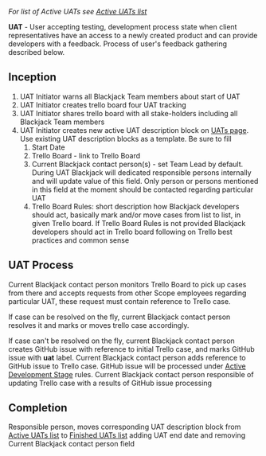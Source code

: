_For list of Active UATs see [Active UATs list](https://github.com/scopetech/Blackjack/wiki/UATs#active-uats)_

**UAT** - User accepting testing, development process state when client representatives have an access to a newly created product and can provide developers with a feedback. Process of user's feedback gathering described below.

## Inception

1. UAT Initiator warns all Blackjack Team members about start of UAT
2. UAT Initiator creates trello board four UAT tracking
3. UAT Initiator shares trello board with all stake-holders including all Blackjack Team members
4. UAT Initiator creates new active UAT description block on [UATs page](https://github.com/scopetech/Blackjack/wiki/UATs#active-uats). Use existing UAT description blocks as a template. Be sure to fill
    1. Start Date
    2. Trello Board - link to Trello Board
    3. Current Blackjack contact person(s) - set Team Lead by default. During UAT Blackjack will dedicated responsible persons internally and will update value of this field. Only person or persons mentioned in this field at the moment should be contacted regarding particular UAT
    4. Trello Board Rules: short description how Blackjack developers should act, basically mark and/or move cases from list to list, in given Trello board. If Trello Board Rules is not provided Blackjack developers should act in Trello board following on Trello best practices and common sense 

## UAT Process

Current Blackjack contact person monitors Trello Board to pick up cases from there and accepts requests from other Scope employees regarding particular UAT, these request must contain reference to Trello case.

If case can be resolved on the fly, current Blackjack contact person resolves it and marks or moves trello case accordingly.

If case can't be resolved on the fly, current Blackjack contact person creates GitHub issue with reference to initial Trello case, and marks GitHub issue with **uat** label. Current Blackjack contact person adds reference to GitHub issue to Trello case.
GitHub issue will be processed under [Active Development Stage](https://github.com/scopetech/Blackjack/wiki/Issue-Tracking#active-development-stages) rules. Current Blackjack contact person responsible of updating Trello case with a results of GitHub issue processing

## Completion 

Responsible person, moves corresponding UAT description block from [Active UATs list](https://github.com/scopetech/Blackjack/wiki/UATs#active-uats) to [Finished UATs list](https://github.com/scopetech/Blackjack/wiki/UATs#finished-uats) adding UAT end date and removing Current Blackjack contact person field

 
  
